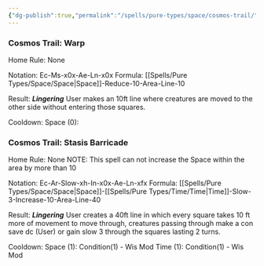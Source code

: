 ```yaml
---
{"dg-publish":true,"permalink":"/spells/pure-types/space/cosmos-trail/","tags":["Spell/Space","Spell/Time","Spell/Utility"]}
---
```


### Cosmos Trail: Warp
Home Rule: None

Notation: Ec-Ms-x0x-Ae-Ln-x0x
Formula: [[Spells/Pure Types/Space/Space\|Space]]-Reduce-10-Area-Line-10

Result: ***Lingering***
User makes an 10ft line where creatures are moved to the other side without entering those squares.

Cooldown:
Space (0):

### Cosmos Trail: Stasis Barricade
Home Rule: None
NOTE: This spell can not increase the Space within the area by more than 10

Notation: Ec-Ar-Slow-xh-In-x0x-Ae-Ln-xfx
Formula: [[Spells/Pure Types/Space/Space\|Space]]-[[Spells/Pure Types/Time/Time\|Time]]-Slow-3-Increase-10-Area-Line-40

Result: ***Lingering***
User creates a 40ft line in which every square takes 10 ft more of movement to move through, creatures passing through make a con save dc (User) or gain slow 3 through the squares lasting 2 turns.

Cooldown:
Space (1): Condition(1) - Wis Mod
Time (1): Condition(1) - Wis Mod